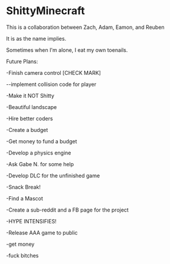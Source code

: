 ShittyMinecraft
===============
This is a collaboration between Zach, Adam, Eamon, and Reuben

It is as the name implies.

Sometimes when I'm alone, I eat my own toenails.

Future Plans:

-Finish camera control [CHECK MARK]

--implement collision code for player

-Make it NOT Shitty

-Beautiful landscape

-Hire better coders

-Create a budget

-Get money to fund a budget

-Develop a physics engine

-Ask Gabe N. for some help

-Develop DLC for the unfinished game

-Snack Break!

-Find a Mascot

-Create a sub-reddit and a FB page for the project

-HYPE INTENSIFIES!

-Release AAA game to public

-get money

-fuck bitches



